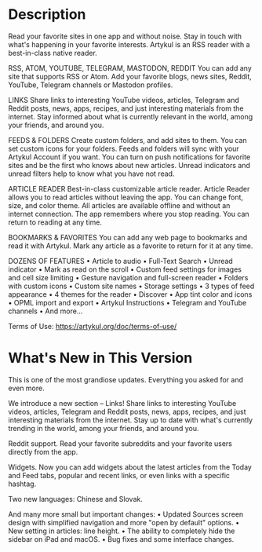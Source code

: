 # Description

Read your favorite sites in one app and without noise. Stay in touch with what's happening in your favorite interests. Artykul is an RSS reader with a best-in-class native reader.

RSS, ATOM, YOUTUBE, TELEGRAM, MASTODON, REDDIT
You can add any site that supports RSS or Atom. Add your favorite blogs, news sites, Reddit, YouTube, Telegram channels or Mastodon profiles.

LINKS
Share links to interesting YouTube videos, articles, Telegram and Reddit posts, news, apps, recipes, and just interesting materials from the internet. Stay informed about what is currently relevant in the world, among your friends, and around you.

FEEDS & FOLDERS
Create custom folders, and add sites to them. You can set custom icons for your folders. Feeds and folders will sync with your Artykul Account if you want. You can turn on push notifications for favorite sites and be the first who knows about new articles. 
Unread indicators and unread filters help to know what you have not read.

ARTICLE READER
Best-in-class customizable article reader. Article Reader allows you to read articles without leaving the app. You can change font, size, and color theme. 
All articles are available offline and without an internet connection. The app remembers where you stop reading. You can return to reading at any time.

BOOKMARKS & FAVORITES
You can add any web page to bookmarks and read it with Artykul. Mark any article as a favorite to return for it at any time.

DOZENS OF FEATURES
• Article to audio
• Full-Text Search
• Unread indicator
• Mark as read on the scroll
• Custom feed settings for images and cell size limiting
• Gesture navigation and full-screen reader
• Folders with custom icons
• Custom site names
• Storage settings
• 3 types of feed appearance
• 4 themes for the reader
• Discover
• App tint color and icons
• OPML import and export
• Artykul Instructions
• Telegram and YouTube channels
• And more...

Terms of Use: https://artykul.org/doc/terms-of-use/

# What's New in This Version

This is one of the most grandiose updates. Everything you asked for and even more.

We introduce a new section – Links!
Share links to interesting YouTube videos, articles, Telegram and Reddit posts, news, apps, recipes, and just interesting materials from the internet. Stay up to date with what's currently trending in the world, among your friends, and around you.

Reddit support. 
Read your favorite subreddits and your favorite users directly from the app.

Widgets.
Now you can add widgets about the latest articles from the Today and Feed tabs, popular and recent links, or even links with a specific hashtag.

Two new languages: Chinese and Slovak.

And many more small but important changes:
• Updated Sources screen design with simplified navigation and more "open by default" options.
• New setting in articles: line height.
• The ability to completely hide the sidebar on iPad and macOS.
• Bug fixes and some interface changes.